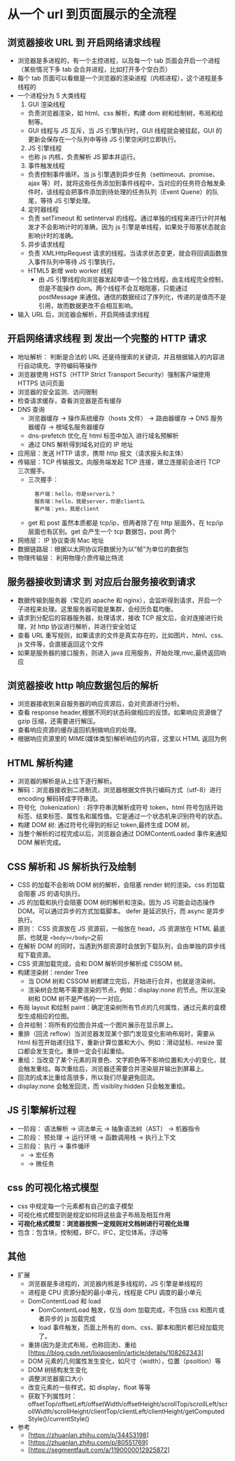 # 从一个 url 到页面展示的全流程

## 浏览器接收 URL 到 开启网络请求线程

-   浏览器是多进程的，有一个主控进程，以及每一个 tab 页面会开启一个进程（某些情况下多 tab 会合并进程，比如打开多个空白页）
-   每个 tab 页面可以看做是一个浏览器的渲染进程（内核进程），这个进程是多线程的
-   一个进程分为 5 大类线程
    1. GUI 渲染线程
    -   负责浏览器渲染，如 html、css 解析，构建 dom 树和绘制树，布局和绘制等。
    -   GUI 线程与 JS 互斥，当 JS 引擎执行时，GUI 线程就会被挂起，GUI 的更新会保存在一个队列中等待 JS 引擎空闲时立即执行。
    2. JS 引擎线程
    -   也称 js 内核，负责解析 JS 脚本并运行。
    3. 事件触发线程
    -   负责控制事件循环。当 js 引擎遇到异步任务（settimeout、promise、ajax 等）时，就将这些任务添加到事件线程中，当对应的任务符合触发条件时，该线程会把事件添加到待处理的任务队列（Event Quene）的队尾，等待 JS 引擎处理。
    4. 定时器线程
    -   负责 setTimeout 和 setInterval 的线程。通过单独的线程来进行计时并触发才不会影响计时的准确，因为 js 引擎是单线程，如果处于阻塞状态就会影响计时的准确。
    5. 异步请求线程
    -   负责 XMLHttpRequest 请求的线程。当请求状态变更，就会将回调函数放入事件队列中等待 JS 引擎执行。
    -   HTML5 新增 web worker 线程
        -   由 JS 引擎线程向浏览器发起申请一个独立线程，由主线程完全控制，但是不能操作 dom。两个线程不会互相阻塞，只能通过 postMessage 来通信。通信的数据经过了序列化，传递的是值而不是引用，故而数据更改不会相互影响。
-   输入 URL 后，浏览器会解析，开启网络请求线程

## 开启网络请求线程 到 发出一个完整的 HTTP 请求

-   地址解析： 判断是合法的 URL 还是待搜索的关键词，并且根据输入的内容进行自动填充、字符编码等操作
-   浏览器使用 HSTS（HTTP Strict Transport Security）强制客户端使用 HTTPS 访问页面
-   浏览器的安全监测、访问限制
-   检查请求缓存，查看浏览器是否有缓存
-   DNS 查询
    -   浏览器缓存 -> 操作系统缓存（hosts 文件） -> 路由器缓存 -> DNS 服务器缓存 -> 根域名服务器缓存
    -   dns-prefetch 优化,在 html 标签中加入<link rel="dns-prefetch" href="//domain.com"/> 进行域名预解析
    -   通过 DNS 解析得到域名对应的 IP 地址
-   应用层：发送 HTTP 请求，携带 http 报文（请求报头和主体）
-   传输层：TCP 传输报文。向服务端发起 TCP 连接，建立连接前会进行 TCP 三次握手。
    -   三次握手：
        ```
          客户端：hello，你是server么？
          服务端：hello，我是server，你是client么
          客户端：yes，我是client
        ```
    -   get 和 post 虽然本质都是 tcp/ip，但两者除了在 http 层面外，在 tcp/ip 层面也有区别。get 会产生一个 tcp 数据包，post 两个
-   网络层： IP 协议查询 Mac 地址
-   数据链路层：根据以太网协议将数据分为以“帧”为单位的数据包
-   物理传输层： 利用物理介质传输比特流

## 服务器接收到请求 到 对应后台服务接收到请求

-   数据传输到服务器（常见的 apache 和 nginx），会监听得到请求，开启一个子进程来处理。这里服务器可能是集群，会经历负载均衡。
-   请求到分配后的容器服务器，处理请求，接收 TCP 报文后，会对连接进行处理，对 http 协议进行解析，并进行安全验证
-   查看 URL 重写规则，如果请求的文件是真实存在的，比如图片、html、css、js 文件等，会直接返回这个文件
-   如果是服务器的接口服务，则进入 java 应用服务，开始处理,mvc,最终返回响应

## 浏览器接收 http 响应数据包后的解析

-   浏览器接收到来自服务器的响应资源后，会对资源进行分析。
-   查看 response header,根据不同的状态码做相应的反馈。如果响应资源做了 gzip 压缩，还需要进行解压。
-   查看响应资源的缓存返回机制做响应的处理。
-   根据响应资源里的 MIME(媒体类型)解析响应的内容，这里以 HTML 返回为例

## HTML 解析构建

-   浏览器的解析是从上往下逐行解析。
-   解码：浏览器接收到二进制流，浏览器根据文件执行编码方式（utf-8）进行 encoding 解码转成字符串流。
-   符号化（tokenization）: 将字符串流解析成符号 token，html 符号包括开始标签、结束标签、属性名和属性值。它是通过一个状态机来识别符号的状态。
-   构建 DOM 树: 通过符号化得到的标记 token,最终生成 DOM 树。
-   当整个解析的过程完成以后，浏览器会通过 DOMContentLoaded 事件来通知 DOM 解析完成。

## CSS 解析和 JS 解析执行及绘制

-   CSS 的加载不会影响 DOM 树的解析，会阻塞 render 树的渲染。css 的加载会阻塞 JS 的语句执行。
-   JS 的加载和执行会阻塞 DOM 树的解析和渲染。因为 JS 可能会动态操作 DOM。可以通过异步的方式加载脚本。 defer 是延迟执行，而 async 是异步执行。
-   原则： CSS 资源放在 JS 资源前，一般放在 head，JS 资源放在 HTML 最底部，也就是 ```<body></body>```之前
-   在解析 DOM 的同时，当遇到外部资源时会放到下载队列，会由单独的异步线程下载资源。
-   CSS 资源加载完成，会和 DOM 解析同步解析成 CSSOM 树。
-   构建渲染树：render Tree
    -   当 DOM 树和 CSSOM 树都建立完后，开始进行合并，也就是渲染树。
    -   渲染树会忽略不需要渲染的节点，例如：display:none 的节点。所以渲染树和 DOM 树不是严格的一一对应。
-   布局 layout 和绘制 paint：确定渲染树所有节点的几何属性，通过元素的盒模型生成相应的位图。
-   合并绘制：将所有的位图合并成一个图片展示在显示屏上。
-   重排（回流 reflow）当浏览器发现某个部门发现变化影响布局时，需要从 html 标签开始递归往下，重新计算位置和大小。例如：滑动鼠标、resize 窗口都会发生变化。重排一定会引起重绘。
-   重绘：当改变了某个元素的背景色、文字颜色等不影响位置和大小的变化，就会触发重绘。每次重绘后，浏览器还需要合并渲染层并输出到屏幕上。
-   回流的成本比重绘高很多，所以我们尽量避免回流。
-   display:none 会触发回流，而 visiblity:hidden 只会触发重绘。

## JS 引擎解析过程

-   一阶段： 语法解析 -> 词法单元 -> 抽象语法树（AST） -> 机器指令
-   二阶段： 预处理 -> 运行环境 -> 函数调用栈 -> 执行上下文
-   三阶段： 执行 -> 事件循环
    -   -> 宏任务
    -   -> 微任务

## css 的可视化格式模型

-   css 中规定每一个元素都有自己的盒子模型
-   可视化格式模型则是规定如何将这些盒子布局及相互作用
-   **可视化格式模型：浏览器按照一定规则对文档树进行可视化处理**
-   包含：包含块，控制框，BFC，IFC，定位体系，浮动等

## 其他

-   扩展
    -   浏览器是多进程的，浏览器内核是多线程的，JS 引擎是单线程的
    -   进程是 CPU 资源分配的最小单元，线程是 CPU 调度的最小单元
    -   DomContentLoad 和 load
        -   DomContentLoad 触发，仅当 dom 加载完成，不包括 css 和图片或者异步的 js 加载完成
        -   load 事件触发，页面上所有的 dom、css、脚本和图片都已经加载完了。
    -   重排(因为是流式布局，也称回流)、重绘 [https://blog.csdn.net/lixiaosenlin/article/details/108262343]
    -   DOM 元素的几何属性发生变化，如尺寸（width），位置（psoition）等
    -   DOM 树结构发生变化
    -   调整浏览器窗口大小
    -   改变元素的一些样式，如 display，float 等等
    -   获取下列属性时：offsetTop/offsetLeft/offsetWidth/offsetHeight/scrollTop/scrollLeft/scrollWidth/scrollHeight/clientTop/clientLeft/clientHeight/getComputedStyle()/currentStyle()
-   参考
    -   [https://zhuanlan.zhihu.com/p/34453198]
    -   [https://zhuanlan.zhihu.com/p/80551769]
    -   [https://segmentfault.com/a/1190000012925872]
